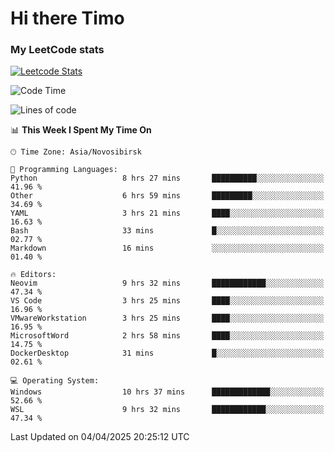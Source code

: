 # Hi there Timo
### My LeetCode stats
[![Leetcode Stats](https://leetcard.jacoblin.cool/przdtl?border=0&radius=20&ext=heatmap&theme=nord)](https://leetcode.com/przdtl)

<!--START_SECTION:waka-->
![Code Time](http://img.shields.io/badge/Code%20Time-735%20hrs-blue)

![Lines of code](https://img.shields.io/badge/From%20Hello%20World%20I%27ve%20Written-84.0%20thousand%20lines%20of%20code-blue)

📊 **This Week I Spent My Time On** 

```text
🕑︎ Time Zone: Asia/Novosibirsk

💬 Programming Languages: 
Python                   8 hrs 27 mins       ██████████░░░░░░░░░░░░░░░   41.96 % 
Other                    6 hrs 59 mins       █████████░░░░░░░░░░░░░░░░   34.69 % 
YAML                     3 hrs 21 mins       ████░░░░░░░░░░░░░░░░░░░░░   16.63 % 
Bash                     33 mins             █░░░░░░░░░░░░░░░░░░░░░░░░   02.77 % 
Markdown                 16 mins             ░░░░░░░░░░░░░░░░░░░░░░░░░   01.40 % 

🔥 Editors: 
Neovim                   9 hrs 32 mins       ████████████░░░░░░░░░░░░░   47.34 % 
VS Code                  3 hrs 25 mins       ████░░░░░░░░░░░░░░░░░░░░░   16.96 % 
VMwareWorkstation        3 hrs 25 mins       ████░░░░░░░░░░░░░░░░░░░░░   16.95 % 
MicrosoftWord            2 hrs 58 mins       ████░░░░░░░░░░░░░░░░░░░░░   14.75 % 
DockerDesktop            31 mins             █░░░░░░░░░░░░░░░░░░░░░░░░   02.61 % 

💻 Operating System: 
Windows                  10 hrs 37 mins      █████████████░░░░░░░░░░░░   52.66 % 
WSL                      9 hrs 32 mins       ████████████░░░░░░░░░░░░░   47.34 % 
```


 Last Updated on 04/04/2025 20:25:12 UTC
<!--END_SECTION:waka-->
